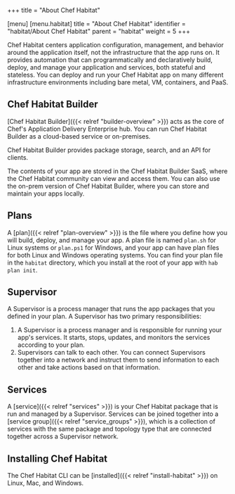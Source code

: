 +++
title = "About Chef Habitat"

[menu]
  [menu.habitat]
    title = "About Chef Habitat"
    identifier = "habitat/About Chef Habitat"
    parent = "habitat"
    weight = 5
+++

Chef Habitat centers application configuration, management, and behavior around the application itself, not the infrastructure that the app runs on.
It provides automation that can programmatically and declaratively build, deploy, and manage your application and services, both stateful and stateless.
You can deploy and run your Chef Habitat app on many different infrastructure environments including bare metal, VM, containers, and PaaS.

## Chef Habitat Builder

[Chef Habitat Builder]({{< relref "builder-overview" >}}) acts as the core of Chef's Application Delivery Enterprise hub. You can run Chef Habitat Builder as a cloud-based service or on-premises.

Chef Habitat Builder provides package storage, search, and an API for clients.

The contents of your app are stored in the Chef Habitat Builder SaaS, where the Chef Habitat community can view and access them. You can also use the on-prem version of Chef Habitat Builder, where you can store and maintain your apps locally.

## Plans

A [plan]({{< relref "plan-overview" >}}) is the file where you define how you will build, deploy, and manage your app. A plan file is named `plan.sh` for Linux systems or `plan.ps1` for Windows, and your app can have plan files for both Linux and Windows operating systems. You can find your plan file in the `habitat` directory, which you install at the root of your app with `hab plan init`.

## Supervisor

A Supervisor is a process manager that runs the app packages that you defined in your plan. A Supervisor has two primary responsibilities:

1. A Supervisor is a process manager and is responsible for running your app's services. It starts, stops, updates, and monitors the services according to your plan.
1. Supervisors can talk to each other. You can connect Supervisors together into a network and instruct them to send information to each other and take actions based on that information.

## Services

A [service]({{< relref "services" >}}) is your Chef Habitat package that is run and managed by a Supervisor. Services can be joined together into a [service group]({{< relref "service_groups" >}}), which is a collection of services with the same package and topology type that are connected together across a Supervisor network.

## Installing Chef Habitat

The Chef Habitat CLI can be [installed]({{< relref "install-habitat" >}}) on Linux, Mac, and Windows.
